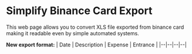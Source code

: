 # Simplify Binance Card Export
This web page allows you to convert XLS file exported from binance card making it readable even by simple automated systems.

**New export format:**
| Date | Description | Expense | Entrance |
|--|--|--|--|
